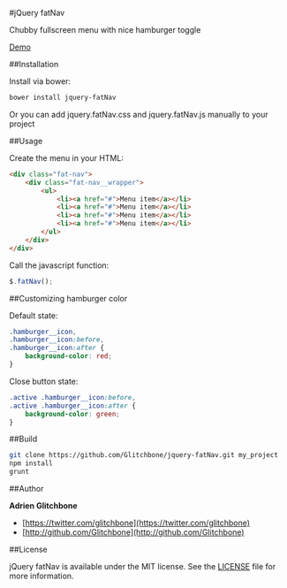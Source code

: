 #jQuery fatNav

Chubby fullscreen menu with nice hamburger toggle

[Demo](http://glitchbone.github.io/jquery-fatNav)

##Installation

Install via bower:

```sh
bower install jquery-fatNav
```

Or you can add jquery.fatNav.css and jquery.fatNav.js manually to your project

##Usage

Create the menu in your HTML:

``` html
<div class="fat-nav">
    <div class="fat-nav__wrapper">
        <ul>
            <li><a href="#">Menu item</a></li>
            <li><a href="#">Menu item</a></li>
            <li><a href="#">Menu item</a></li>
            <li><a href="#">Menu item</a></li>
        </ul>
    </div>
</div>
```

Call the javascript function:

``` javascript
$.fatNav();
```

##Customizing hamburger color

Default state:

``` css
.hamburger__icon, 
.hamburger__icon:before, 
.hamburger__icon:after {
    background-color: red;
}
```

Close button state:

``` css
.active .hamburger__icon:before, 
.active .hamburger__icon:after {
    background-color: green;
}
```

##Build

```sh
git clone https://github.com/Glitchbone/jquery-fatNav.git my_project
npm install
grunt
```

##Author

**Adrien Glitchbone**

+ [https://twitter.com/glitchbone](https://twitter.com/glitchbone)
+ [http://github.com/Glitchbone](http://github.com/Glitchbone)

##License

jQuery fatNav is available under the MIT license. See the [LICENSE](LICENSE) file for more information.  